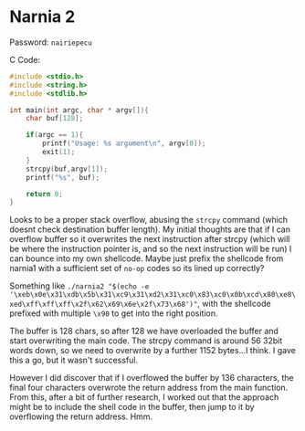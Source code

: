 # Narnia 2

Password: `nairiepecu`

C Code:

```C
#include <stdio.h>
#include <string.h>
#include <stdlib.h>

int main(int argc, char * argv[]){
    char buf[128];

    if(argc == 1){
        printf("Usage: %s argument\n", argv[0]);
        exit(1);
    }
    strcpy(buf,argv[1]);
    printf("%s", buf);

    return 0;
}
```

Looks to be a proper stack overflow, abusing the `strcpy` command (which doesnt check destination buffer length). My initial thoughts are that if I can overflow buffer so it overwrites the next instruction after strcpy (which will be where the instruction pointer is, and so the next instruction will be run) I can bounce into my own shellcode. Maybe just prefix the shellcode from narnia1 with a sufficient set of `no-op` codes so its lined up correctly?

Something like `./narnia2 "$(echo -e '\xeb\x0e\x31\xdb\x5b\x31\xc9\x31\xd2\x31\xc0\x83\xc0\x0b\xcd\x80\xe8\xed\xff\xff\xff\x2f\x62\x69\x6e\x2f\x73\x68')"`, with the shellcode prefixed with multiple `\x90` to get into the right position.

The buffer is 128 chars, so after 128 we have overloaded the buffer and start overwriting the main code. The strcpy command is around 56 32bit words down, so we need to overwrite by a further 1152 bytes...I think. I gave this a go, but it wasn't successful. 

However I did discover that if I overflowed the buffer by 136 characters, the final four characters overwrote the return address from the main function. From this, after a bit of further research, I worked out that the approach might be to include the shell code in the buffer, then jump to it by overflowing the return address. Hmm.